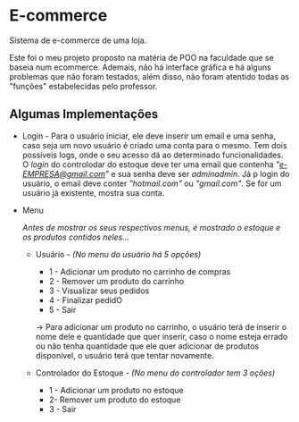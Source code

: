 # E-commerce
Sistema de e-commerce de uma loja.
  
Este foi o meu projeto proposto na matéria de POO na faculdade que se baseia num ecommerce. Ademais, não há interface gráfica e há alguns problemas que não foram testados, além disso, não foram atentido todas as "funções" estabelecidas pelo professor. 
  
## Algumas Implementações
* Login - Para o usuário iniciar, ele deve inserir um email e uma senha, caso seja um novo usuário é criado uma conta para o mesmo. Tem dois possíveis logs, onde o seu acesso dá ao determinado funcionalidades. O *login* do controlodar do estoque deve ter uma email que contenha *"e-EMPRESA@gmail.com"* e sua senha deve ser *adminadmin*. Já p login do usuário, o email deve conter *"hotmail.com"* ou *"gmail.com"*. Se for um usuário já existente, mostra sua conta.

* Menu

  *Antes de mostrar os seus respectivos menus, é mostrado o estoque e os produtos contidos neles...*

  * Usuário - *(No menu do usuário há 5 opções)*
    * 1 - Adicionar um produto no carrinho de compras 
    * 2 - Remover um produto do carrinho
    * 3 - Visualizar seus pedidos
    * 4 - Finalizar pedidO
    * 5 - Sair
    
    -> Para adicionar um produto no carrinho, o usuário terá de inserir o nome dele e quantidade que quer inserir, caso o nome esteja errado ou não tenha quantidade que ele quer adicionar de produtos disponível, o usuário terá que tentar novamente.
    

  
  * Controlador do Estoque - *(No menu do controlador tem 3 oções)*
    * 1 - Adicionar um produto no estoque
    * 2- Remover um produto do estoque
    * 3 - Sair
   
    

  

